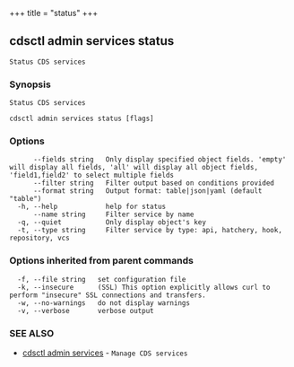 +++
title = "status"
+++
## cdsctl admin services status

`Status CDS services`

### Synopsis

`Status CDS services`

```
cdsctl admin services status [flags]
```

### Options

```
      --fields string   Only display specified object fields. 'empty' will display all fields, 'all' will display all object fields, 'field1,field2' to select multiple fields
      --filter string   Filter output based on conditions provided
      --format string   Output format: table|json|yaml (default "table")
  -h, --help            help for status
      --name string     Filter service by name
  -q, --quiet           Only display object's key
  -t, --type string     Filter service by type: api, hatchery, hook, repository, vcs
```

### Options inherited from parent commands

```
  -f, --file string   set configuration file
  -k, --insecure      (SSL) This option explicitly allows curl to perform "insecure" SSL connections and transfers.
  -w, --no-warnings   do not display warnings
  -v, --verbose       verbose output
```

### SEE ALSO

* [cdsctl admin services](/cli/cdsctl/admin/services/)	 - `Manage CDS services`

